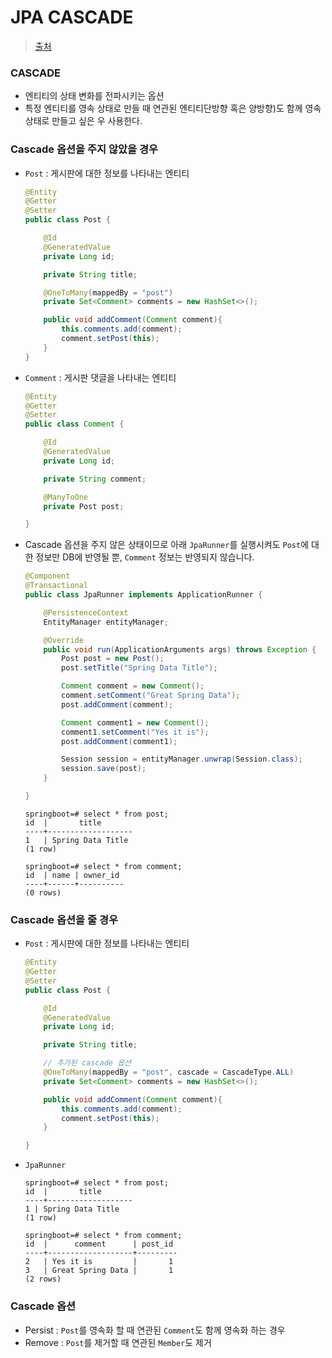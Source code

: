 # JPA CASCADE

> [출처](https://engkimbs.tistory.com/817?category=772527)

### CASCADE

- 엔티티의 상태 변화를 전파시키는 옵션
- 특정 엔티티를 영속 상태로 만들 때 연관된 엔티티단방향 혹은 양방향)도 함께 영속 상태로 만들고 싶은 우 사용한다.

### Cascade 옵션을 주지 않았을 경우

- `Post` : 게시판에 대한 정보를 나타내는 엔티티
    ```java
    @Entity
    @Getter
    @Setter
    public class Post {

        @Id
        @GeneratedValue
        private Long id;

        private String title;

        @OneToMany(mappedBy = "post")
        private Set<Comment> comments = new HashSet<>();

        public void addComment(Comment comment){
            this.comments.add(comment);
            comment.setPost(this);
        }
    }
    ```

- `Comment` : 게시판 댓글을 나타내는 엔티티
    ```java
    @Entity
    @Getter
    @Setter
    public class Comment {

        @Id
        @GeneratedValue
        private Long id;

        private String comment;

        @ManyToOne
        private Post post;

    }
    ```

- Cascade 옵션을 주지 않은 상태이므로 아래 `JpaRunner`를 실행시켜도 `Post`에 대한 정보만 DB에 반영될 뿐, `Comment` 정보는 반영되지 않습니다.
    ```java
    @Component
    @Transactional
    public class JpaRunner implements ApplicationRunner {

        @PersistenceContext
        EntityManager entityManager;

        @Override
        public void run(ApplicationArguments args) throws Exception {
            Post post = new Post();
            post.setTitle("Spring Data Title");

            Comment comment = new Comment();
            comment.setComment("Great Spring Data");
            post.addComment(comment);

            Comment comment1 = new Comment();
            comment1.setComment("Yes it is");
            post.addComment(comment1);

            Session session = entityManager.unwrap(Session.class);
            session.save(post);
        }

    }
    ```
    ```shell
    springboot=# select * from post;
    id  |       title
    ----+-------------------
    1   | Spring Data Title
    (1 row)

    springboot=# select * from comment;
    id  | name | owner_id
    ----+------+----------
    (0 rows)
    ```

### Cascade 옵션을 줄 경우

- `Post` : 게시판에 대한 정보를 나타내는 엔티티
    ```java
    @Entity
    @Getter
    @Setter
    public class Post {

        @Id
        @GeneratedValue
        private Long id;

        private String title;

        // 추가된 cascade 옵션
        @OneToMany(mappedBy = "post", cascade = CascadeType.ALL)
        private Set<Comment> comments = new HashSet<>();

        public void addComment(Comment comment){
            this.comments.add(comment);
            comment.setPost(this);
        }

    }
    ```
- `JpaRunner`
    ```shell
    springboot=# select * from post;
    id  |       title
    ----+-------------------
    1 | Spring Data Title
    (1 row)

    springboot=# select * from comment;
    id  |      comment      | post_id
    ----+-------------------+---------
    2   | Yes it is         |       1
    3   | Great Spring Data |       1
    (2 rows)
    ```

### Cascade 옵션

- Persist : `Post`를 영속화 할 때 연관된 `Comment`도 함께 영속화 하는 경우
- Remove : `Post`를 제거할 때 연관된 `Member`도 제거
